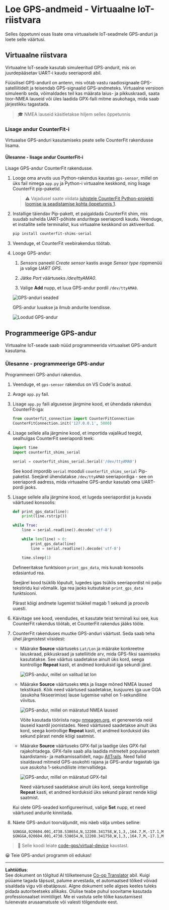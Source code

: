 <!--
CO_OP_TRANSLATOR_METADATA:
{
  "original_hash": "64f18a8f8aaa1fef5e7320e0992d8b3a",
  "translation_date": "2025-10-11T12:00:12+00:00",
  "source_file": "3-transport/lessons/1-location-tracking/virtual-device-gps-sensor.md",
  "language_code": "et"
}
-->
# Loe GPS-andmeid - Virtuaalne IoT-riistvara

Selles õppetunni osas lisate oma virtuaalsele IoT-seadmele GPS-anduri ja loete selle väärtusi.

## Virtuaalne riistvara

Virtuaalne IoT-seade kasutab simuleeritud GPS-andurit, mis on juurdepääsetav UART-i kaudu seeriapordi abil.

Füüsilisel GPS-anduril on antenn, mis võtab vastu raadiosignaale GPS-satelliitidelt ja teisendab GPS-signaalid GPS-andmeteks. Virtuaalne versioon simuleerib seda, võimaldades teil kas määrata laius- ja pikkuskraadi, saata toor-NMEA lauseid või üles laadida GPX-faili mitme asukohaga, mida saab järjestikku tagastada.

> 🎓 NMEA lauseid käsitletakse hiljem selles õppetunnis

### Lisage andur CounterFit-i

Virtuaalse GPS-anduri kasutamiseks peate selle CounterFit rakendusse lisama.

#### Ülesanne - lisage andur CounterFit-i

Lisage GPS-andur CounterFit rakendusse.

1. Looge oma arvutis uus Python-rakendus kaustas `gps-sensor`, millel on üks fail nimega `app.py` ja Python-i virtuaalne keskkond, ning lisage CounterFit pip-paketid.

    > ⚠️ Vajadusel saate viidata [juhistele CounterFit Python-projekti loomise ja seadistamise kohta õppetunnis 1](../../../1-getting-started/lessons/1-introduction-to-iot/virtual-device.md).

1. Installige täiendav Pip-pakett, et paigaldada CounterFit shim, mis suudab suhelda UART-põhiste anduritega seeriapordi kaudu. Veenduge, et installite selle terminalist, kus virtuaalne keskkond on aktiveeritud.

    ```sh
    pip install counterfit-shims-serial
    ```

1. Veenduge, et CounterFit veebirakendus töötab.

1. Looge GPS-andur:

    1. *Sensors* paneelil *Create sensor* kastis avage *Sensor type* rippmenüü ja valige *UART GPS*.

    1. Jätke *Port* väärtuseks */dev/ttyAMA0*.

    1. Valige **Add** nupp, et luua GPS-andur pordil `/dev/ttyAMA0`.

    ![GPS-anduri seaded](../../../../../translated_images/counterfit-create-gps-sensor.6385dc9357d85ad1d47b4abb2525e7651fd498917d25eefc5a72feab09eedc70.et.png)

    GPS-andur luuakse ja ilmub andurite loendisse.

    ![Loodud GPS-andur](../../../../../translated_images/counterfit-gps-sensor.3fbb15af0a5367566f2f11324ef5a6f30861cdf2b497071a5e002b7aa473550e.et.png)

## Programmeerige GPS-andur

Virtuaalne IoT-seade saab nüüd programmeerida virtuaalset GPS-andurit kasutama.

### Ülesanne - programmeerige GPS-andur

Programmeeri GPS-anduri rakendus.

1. Veenduge, et `gps-sensor` rakendus on VS Code'is avatud.

1. Avage `app.py` fail.

1. Lisage `app.py` faili algusesse järgmine kood, et ühendada rakendus CounterFit-iga:

    ```python
    from counterfit_connection import CounterFitConnection
    CounterFitConnection.init('127.0.0.1', 5000)
    ```

1. Lisage sellele alla järgmine kood, et importida vajalikud teegid, sealhulgas CounterFit seeriapordi teek:

    ```python
    import time
    import counterfit_shims_serial
    
    serial = counterfit_shims_serial.Serial('/dev/ttyAMA0')
    ```

    See kood impordib `serial` mooduli `counterfit_shims_serial` Pip-paketist. Seejärel ühendatakse `/dev/ttyAMA0` seeriapordiga - see on seeriapordi aadress, mida virtuaalne GPS-andur kasutab oma UART-pordi jaoks.

1. Lisage sellele alla järgmine kood, et lugeda seeriapordist ja kuvada väärtused konsoolis:

    ```python
    def print_gps_data(line):
        print(line.rstrip())
    
    while True:
        line = serial.readline().decode('utf-8')
    
        while len(line) > 0:
            print_gps_data(line)
            line = serial.readline().decode('utf-8')
    
        time.sleep(1)
    ```

    Defineeritakse funktsioon `print_gps_data`, mis kuvab konsoolis edasiantud rea.

    Seejärel kood tsüklib lõputult, lugedes igas tsüklis seeriapordist nii palju tekstiridu kui võimalik. Iga rea jaoks kutsutakse `print_gps_data` funktsiooni.

    Pärast kõigi andmete lugemist tsükkel magab 1 sekundi ja proovib uuesti.

1. Käivitage see kood, veendudes, et kasutate teist terminali kui see, kus CounterFit rakendus töötab, et CounterFit rakendus jääks tööle.

1. CounterFit rakenduses muutke GPS-anduri väärtust. Seda saab teha ühel järgmistest viisidest:

    * Määrake **Source** väärtuseks `Lat/Lon` ja määrake konkreetne laiuskraad, pikkuskraad ja satelliitide arv, mida GPS-fiksi saamiseks kasutatakse. See väärtus saadetakse ainult üks kord, seega kontrollige **Repeat** kasti, et andmed korduksid iga sekundi järel.

      ![GPS-andur, millel on valitud lat lon](../../../../../translated_images/counterfit-gps-sensor-latlon.008c867d75464fbe7f84107cc57040df565ac07cb57d2f21db37d087d470197d.et.png)

    * Määrake **Source** väärtuseks `NMEA` ja lisage mõned NMEA laused tekstikasti. Kõik need väärtused saadetakse, kusjuures iga uue GGA (asukoha fikseerimise) lause lugemise vahel on 1-sekundiline viivitus.

      ![GPS-andur, millel on määratud NMEA laused](../../../../../translated_images/counterfit-gps-sensor-nmea.c62eea442171e17e19528b051b104cfcecdc9cd18db7bc72920f29821ae63f73.et.png)

      Võite kasutada tööriista nagu [nmeagen.org](https://www.nmeagen.org), et genereerida neid lauseid kaardil joonistades. Need väärtused saadetakse ainult üks kord, seega kontrollige **Repeat** kasti, et andmed korduksid üks sekund pärast nende kõigi saatmist.

    * Määrake **Source** väärtuseks GPX-fail ja laadige üles GPX-fail rajakohtadega. GPX-faile saab alla laadida mitmetelt populaarsetelt kaardistamis- ja matkamissaitidelt, nagu [AllTrails](https://www.alltrails.com/). Need failid sisaldavad mitmeid GPS-asukohti rajana ja GPS-andur tagastab iga uue asukoha 1-sekundiliste intervallidega.

      ![GPS-andur, millel on määratud GPX-fail](../../../../../translated_images/counterfit-gps-sensor-gpxfile.8310b063ce8a425ccc8ebeec8306aeac5e8e55207f007d52c6e1194432a70cd9.et.png)

      Need väärtused saadetakse ainult üks kord, seega kontrollige **Repeat** kasti, et andmed korduksid üks sekund pärast nende kõigi saatmist.

    Kui olete GPS-seaded konfigureerinud, valige **Set** nupp, et need väärtused andurile kinnitada.

1. Näete GPS-anduri toorväljundit, mis näeb välja umbes selline:

    ```output
    $GNGGA,020604.001,4738.538654,N,12208.341758,W,1,3,,164.7,M,-17.1,M,,*67
    $GNGGA,020604.001,4738.538654,N,12208.341758,W,1,3,,164.7,M,-17.1,M,,*67
    ```

> 💁 Selle koodi leiate [code-gps/virtual-device](../../../../../3-transport/lessons/1-location-tracking/code-gps/virtual-device) kaustast.

😀 Teie GPS-anduri programm oli edukas!

---

**Lahtiütlus**:  
See dokument on tõlgitud AI tõlketeenuse [Co-op Translator](https://github.com/Azure/co-op-translator) abil. Kuigi püüame tagada täpsust, palume arvestada, et automaatsed tõlked võivad sisaldada vigu või ebatäpsusi. Algne dokument selle algses keeles tuleks pidada autoriteetseks allikaks. Olulise teabe puhul soovitame kasutada professionaalset inimtõlget. Me ei vastuta selle tõlke kasutamisest tulenevate arusaamatuste või valesti tõlgenduste eest.
